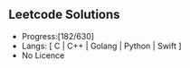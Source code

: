 ## Leetcode Solutions

* Progress:[182/630]
* Langs: [ C | C++ | Golang | Python | Swift ]
* No Licence


